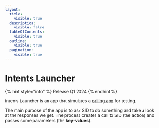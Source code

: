 ```yaml
---
layout:
  title:
    visible: true
  description:
    visible: false
  tableOfContents:
    visible: true
  outline:
    visible: true
  pagination:
    visible: true
---
```


# Intents Launcher

{% hint style="info" %}
Release Q1 2024
{% endhint %}

Intents Launcher is an app that simulates a [calling app](data-collection-platforms/) for testing.&#x20;

The main purpose of the app is to ask SID to do something and take a look at the responses we get. The process creates a call to SID (the action) and passes some parameters (the **key-values**).

